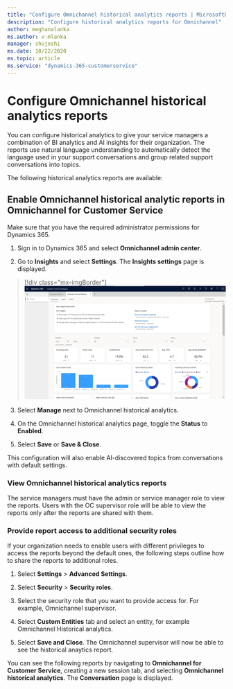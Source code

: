 ```yaml
---
title: "Configure Omnichannel historical analytics reports | MicrosoftDocs"
description: "Configure historical analytics reports for Omnichannel"
author: meghanalanka
ms.author: v-mlanka
manager: shujoshi
ms.date: 10/22/2020
ms.topic: article
ms.service: "dynamics-365-customerservice"
---
```


# Configure Omnichannel historical analytics reports

You can configure historical analytics to give your service managers a combination of BI analytics and AI insights for their organization. The reports use natural language understanding to automatically detect the language used in your support conversations and group related support conversations into topics. 

The following historical analytics reports are available:

## Enable Omnichannel historical analytic reports in Omnichannel for Customer Service

Make sure that you have the required administrator permissions for Dynamics 365.

1. Sign in to Dynamics 365 and select **Omnichannel admin center**.

2. Go to **Insights** and select **Settings**. The **Insights settings** page is displayed.

 > [!div class="mx-imgBorder"]
 >![Insights settings](media/customer-service-insights.png "Omnichannel historical analytics")

3. Select **Manage** next to Omnichannel historical analytics.

4. On the Omnichannel historical analytics page, toggle the **Status** to **Enabled**.

5. Select **Save** or **Save & Close**.

This configuration will also enable AI-discovered topics from conversations with default settings.

### View Omnichannel historical analytics reports

The service managers must have the admin or service manager role to view the reports. Users with the OC supervisor role will be able to view the reports only after the reports are shared with them.

### Provide report access to additional security roles

If your organization needs to enable users with different privileges to access the reports beyond the default ones, the following steps outline how to share the reports to additional roles. 

1. Select **Settings** > **Advanced Settings**.

2. Select **Security** > **Security roles**.

3. Select the security role that you want to provide access for. For example, Omnichannel supervisor.

4. Select **Custom Entities** tab and select an entity, for example Omnichannel Historical analytics.

5. Select **Save and Close**. The Omnichannel supervisor will now be able to see the historical anaytics report.

You can see the following reports by navigating to **Omnichannel for Customer Service**, creating a new session tab, and selecting **Omnichannel historical analytics**. The **Conversation** page is displayed.


